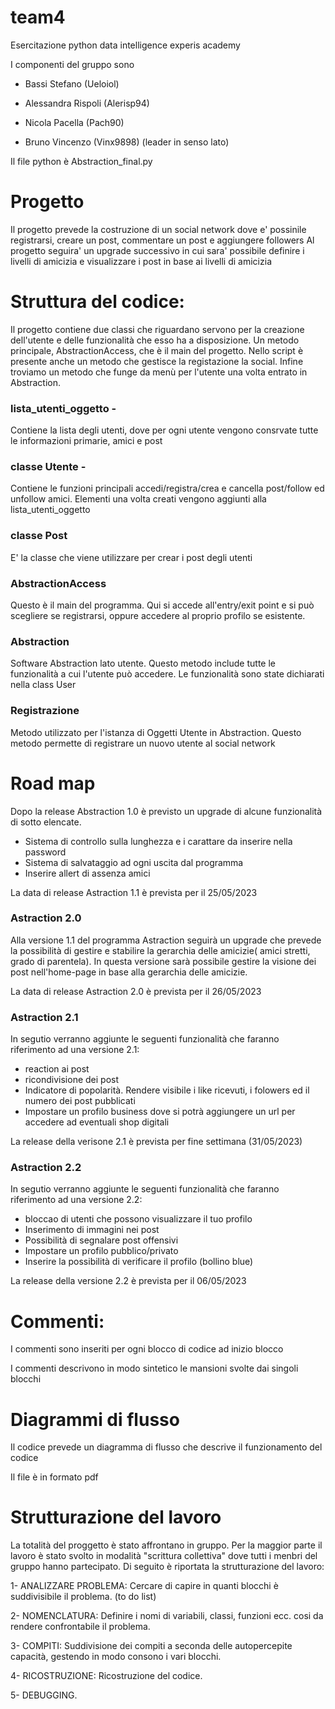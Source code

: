 # team4
Esercitazione python data intelligence experis academy

I componenti del gruppo sono 

- Bassi Stefano (Ueloiol)

- Alessandra Rispoli (Alerisp94)

- Nicola Pacella (Pach90)

- Bruno Vincenzo (Vinx9898) (leader in senso lato)

Il file python è Abstraction_final.py

# Progetto

Il progetto prevede la costruzione di un social network dove e' possinile registrarsi, creare un post, commentare un post e aggiungere followers
Al progetto seguira' un upgrade successivo in cui sara' possibile definire i livelli di amicizia e visualizzare i post in base ai livelli di amicizia

# Struttura del codice:
Il progetto contiene due classi che riguardano servono per la creazione dell'utente e delle funzionalità che esso ha a disposizione.
Un metodo principale, AbstractionAccess, che è il main del progetto. Nello script è presente anche un metodo che gestisce la registazione la social.
Infine troviamo un metodo che funge da menù per l'utente una volta entrato in Abstraction.

### lista_utenti_oggetto - 
Contiene la lista degli utenti, dove per ogni utente vengono consrvate tutte le informazioni primarie, amici e post

### classe Utente - 
Contiene le funzioni principali accedi/registra/crea e cancella post/follow ed unfollow amici. Elementi una volta creati vengono aggiunti
alla lista_utenti_oggetto

### classe Post
E' la classe che viene utilizzare per crear i post degli utenti

### AbstractionAccess 
Questo è il main del programma. Qui si accede all'entry/exit point e si può scegliere se registrarsi, oppure accedere al proprio profilo se esistente.

### Abstraction
Software Abstraction lato utente. Questo metodo include tutte le funzionalità a cui l'utente può accedere. Le funzionalità sono state dichiarati nella class User

### Registrazione
Metodo utilizzato per l'istanza di Oggetti Utente in Abstraction. Questo metodo permette di registrare un nuovo utente al social network

# Road map
Dopo la release Abstraction 1.0 è previsto un upgrade di alcune funzionalità di sotto elencate.
- Sistema di controllo sulla lunghezza e i carattare da inserire nella password
- Sistema di salvataggio ad ogni uscita dal programma
- Inserire allert di assenza amici

La data di release Astraction 1.1 è prevista per il 25/05/2023

### Astraction 2.0
Alla versione 1.1 del programma Astraction seguirà un upgrade che prevede la possibilità di gestire e stabilire la gerarchia delle amicizie( amici stretti, grado di parentela). In questa versione sarà possibile gestire la visione dei post nell'home-page in base alla gerarchia delle amicizie.

La data di release Astraction 2.0 è prevista per il 26/05/2023

### Astraction 2.1

In segutio verranno aggiunte le seguenti funzionalità che faranno riferimento ad una versione 2.1:

- reaction ai post
- ricondivisione dei post
- Indicatore di popolarità. Rendere visibile i like ricevuti, i folowers ed il numero dei post pubblicati
- Impostare un profilo business dove si potrà aggiungere un url per accedere ad eventuali shop digitali

La release della verisone 2.1 è prevista per fine settimana (31/05/2023)

### Astraction 2.2

In segutio verranno aggiunte le seguenti funzionalità che faranno riferimento ad una versione 2.2:

- bloccao di utenti che possono visualizzare il tuo profilo
- Inserimento di immagini nei post
- Possibilità di segnalare post offensivi
- Impostare un profilo pubblico/privato
- Inserire la possibilità di verificare il profilo (bollino blue)

La release della versione 2.2 è prevista per il 06/05/2023

# Commenti:

I commenti sono inseriti per ogni blocco di codice ad inizio blocco

I commenti descrivono in modo sintetico le mansioni svolte dai singoli blocchi

# Diagrammi di flusso

Il codice prevede un diagramma di flusso che descrive il funzionamento del codice

Il file è in formato pdf


# Strutturazione del lavoro

La totalità del proggetto è stato affrontano in gruppo. Per la maggior parte il lavoro è stato svolto in modalità "scrittura collettiva"
dove tutti i menbri del gruppo hanno partecipato. Di seguito è riportata la strutturazione del lavoro:

1- ANALIZZARE PROBLEMA: Cercare di capire in quanti blocchi è suddivisibile il problema. (to do list)

2- NOMENCLATURA: Definire i nomi di variabili, classi, funzioni ecc. cosi da rendere confrontabile il problema.

3- COMPITI: Suddivisione dei compiti a seconda delle autopercepite capacità, gestendo in modo consono i vari blocchi.

4- RICOSTRUZIONE: Ricostruzione del codice.

5- DEBUGGING.


